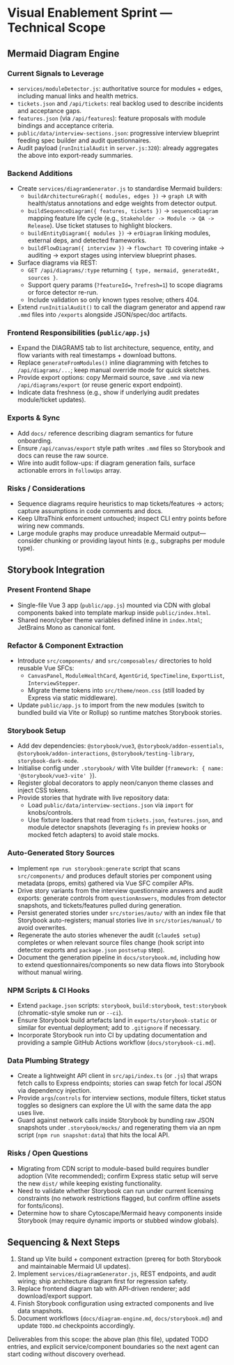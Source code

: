 # Visual Enablement Sprint — Technical Scope

## Mermaid Diagram Engine

### Current Signals to Leverage
- `services/moduleDetector.js`: authoritative source for modules + edges, including manual links and health metrics.
- `tickets.json` and `/api/tickets`: real backlog used to describe incidents and acceptance gaps.
- `features.json` (via `/api/features`): feature proposals with module bindings and acceptance criteria.
- `public/data/interview-sections.json`: progressive interview blueprint feeding spec builder and audit questionnaires.
- Audit payload (`runInitialAudit` in `server.js:320`): already aggregates the above into export-ready summaries.

### Backend Additions
- Create `services/diagramGenerator.js` to standardise Mermaid builders:
  - `buildArchitectureGraph({ modules, edges })` → `graph LR` with health/status annotations and edge weights from detector output.
  - `buildSequenceDiagram({ features, tickets })` → `sequenceDiagram` mapping feature life cycle (e.g., `Stakeholder -> Module -> QA -> Release`). Use ticket statuses to highlight blockers.
  - `buildEntityDiagram({ modules })` → `erDiagram` linking modules, external deps, and detected frameworks.
  - `buildFlowDiagram({ interview })` → `flowchart TD` covering intake → auditing → export stages using interview blueprint phases.
- Surface diagrams via REST:
  - `GET /api/diagrams/:type` returning `{ type, mermaid, generatedAt, sources }`.
  - Support query params (`?featureId=`, `?refresh=1`) to scope diagrams or force detector re-run.
  - Include validation so only known types resolve; others 404.
- Extend `runInitialAudit()` to call the diagram generator and append raw `.mmd` files into `/exports` alongside JSON/spec/doc artifacts.

### Frontend Responsibilities (`public/app.js`)
- Expand the DIAGRAMS tab to list architecture, sequence, entity, and flow variants with real timestamps + download buttons.
- Replace `generateFromModules()` inline diagramming with fetches to `/api/diagrams/...`; keep manual override mode for quick sketches.
- Provide export options: copy Mermaid source, save `.mmd` via new `/api/diagrams/export` (or reuse generic export endpoint).
- Indicate data freshness (e.g., show if underlying audit predates module/ticket updates).

### Exports & Sync
- Add `docs/` reference describing diagram semantics for future onboarding.
- Ensure `/api/canvas/export` style path writes `.mmd` files so Storybook and docs can reuse the raw source.
- Wire into audit follow-ups: if diagram generation fails, surface actionable errors in `followUps` array.

### Risks / Considerations
- Sequence diagrams require heuristics to map tickets/features → actors; capture assumptions in code comments and docs.
- Keep UltraThink enforcement untouched; inspect CLI entry points before wiring new commands.
- Large module graphs may produce unreadable Mermaid output—consider chunking or providing layout hints (e.g., subgraphs per module type).

## Storybook Integration

### Present Frontend Shape
- Single-file Vue 3 app (`public/app.js`) mounted via CDN with global components baked into template markup inside `public/index.html`.
- Shared neon/cyber theme variables defined inline in `index.html`; JetBrains Mono as canonical font.

### Refactor & Component Extraction
- Introduce `src/components/` and `src/composables/` directories to hold reusable Vue SFCs:
  - `CanvasPanel`, `ModuleHealthCard`, `AgentGrid`, `SpecTimeline`, `ExportList`, `InterviewStepper`.
  - Migrate theme tokens into `src/theme/neon.css` (still loaded by Express via static middleware).
- Update `public/app.js` to import from the new modules (switch to bundled build via Vite or Rollup) so runtime matches Storybook stories.

### Storybook Setup
- Add dev dependencies: `@storybook/vue3`, `@storybook/addon-essentials`, `@storybook/addon-interactions`, `@storybook/testing-library`, `storybook-dark-mode`.
- Initialise config under `.storybook/` with Vite builder (`framework: { name: '@storybook/vue3-vite' }`).
- Register global decorators to apply neon/canyon theme classes and inject CSS tokens.
- Provide stories that hydrate with live repository data:
  - Load `public/data/interview-sections.json` via `import` for knobs/controls.
  - Use fixture loaders that read from `tickets.json`, `features.json`, and module detector snapshots (leveraging `fs` in preview hooks or mocked fetch adapters) to avoid stale mocks.

### Auto-Generated Story Sources
- Implement `npm run storybook:generate` script that scans `src/components/` and produces default stories per component using metadata (props, emits) gathered via Vue SFC compiler APIs.
- Drive story variants from the interview questionnaire answers and audit exports: generate controls from `questionAnswers`, modules from detector snapshots, and tickets/features pulled during generation.
- Persist generated stories under `src/stories/auto/` with an index file that Storybook auto-registers; manual stories live in `src/stories/manual/` to avoid overwrites.
- Regenerate the auto stories whenever the audit (`claude$ setup`) completes or when relevant source files change (hook script into detector exports and `package.json` `postsetup` step).
- Document the generation pipeline in `docs/storybook.md`, including how to extend questionnaires/components so new data flows into Storybook without manual wiring.

### NPM Scripts & CI Hooks
- Extend `package.json` scripts: `storybook`, `build:storybook`, `test:storybook` (chromatic-style smoke run or `--ci`).
- Ensure Storybook build artefacts land in `exports/storybook-static` or similar for eventual deployment; add to `.gitignore` if necessary.
- Incorporate Storybook run into CI by updating documentation and providing a sample GitHub Actions workflow (`docs/storybook-ci.md`).

### Data Plumbing Strategy
- Create a lightweight API client in `src/api/index.ts` (or `.js`) that wraps fetch calls to Express endpoints; stories can swap fetch for local JSON via dependency injection.
- Provide `args`/`controls` for interview sections, module filters, ticket status toggles so designers can explore the UI with the same data the app uses live.
- Guard against network calls inside Storybook by bundling raw JSON snapshots under `.storybook/mocks/` and regenerating them via an npm script (`npm run snapshot:data`) that hits the local API.

### Risks / Open Questions
- Migrating from CDN script to module-based build requires bundler adoption (Vite recommended); confirm Express static setup will serve the new `dist/` while keeping existing functionality.
- Need to validate whether Storybook can run under current licensing constraints (no network restrictions flagged, but confirm offline assets for fonts/icons).
- Determine how to share Cytoscape/Mermaid heavy components inside Storybook (may require dynamic imports or stubbed window globals).

## Sequencing & Next Steps
1. Stand up Vite build + component extraction (prereq for both Storybook and maintainable Mermaid UI updates).
2. Implement `services/diagramGenerator.js`, REST endpoints, and audit wiring; ship architecture diagram first for regression safety.
3. Replace frontend diagram tab with API-driven renderer; add download/export support.
4. Finish Storybook configuration using extracted components and live data snapshots.
5. Document workflows (`docs/diagram-engine.md`, `docs/storybook.md`) and update `TODO.md` checkpoints accordingly.

Deliverables from this scope: the above plan (this file), updated TODO entries, and explicit service/component boundaries so the next agent can start coding without discovery overhead.
